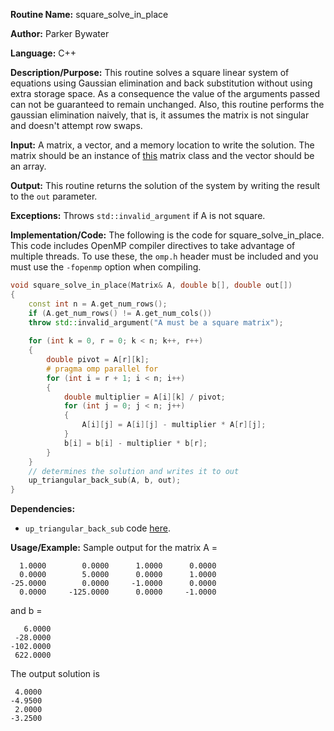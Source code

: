 **Routine Name:** square_solve_in_place   

**Author:** Parker Bywater

**Language:** C++

**Description/Purpose:** This routine solves a square linear system of equations using Gaussian elimination and 
back substitution without using extra storage space. As a consequence the value of the arguments passed can not be guaranteed to remain unchanged. Also, this routine performs the gaussian elimination 
naively, that is, it assumes the matrix is not singular and doesn't attempt row swaps.  

**Input:** A matrix, a vector, and a memory location to write the solution. The matrix 
should be an instance of [this](../src/Matrix.cpp) matrix class
and the vector should be an array.  

**Output:** This routine returns the solution of the system by writing the result to the `out` 
parameter.

**Exceptions:** Throws `std::invalid_argument` if A is not square. 

**Implementation/Code:** The following is the code for square_solve_in_place. This code includes OpenMP compiler directives to take advantage of multiple threads. To use these, the `omp.h` header
must be included and you must use the `-fopenmp` option when compiling.   

```C++ 
void square_solve_in_place(Matrix& A, double b[], double out[]) 
{
    const int n = A.get_num_rows(); 
    if (A.get_num_rows() != A.get_num_cols()) 
	throw std::invalid_argument("A must be a square matrix");
    
    for (int k = 0, r = 0; k < n; k++, r++) 
    {
        double pivot = A[r][k];
        # pragma omp parallel for
        for (int i = r + 1; i < n; i++) 
        {
            double multiplier = A[i][k] / pivot;
            for (int j = 0; j < n; j++) 
            {
                A[i][j] = A[i][j] - multiplier * A[r][j];
            }
            b[i] = b[i] - multiplier * b[r];
        }
    }
    // determines the solution and writes it to out
    up_triangular_back_sub(A, b, out); 
}
```
**Dependencies:**
* `up_triangular_back_sub` code [here](./up_triangular_back_sub.md). 

**Usage/Example:** Sample output for the matrix A = 

      1.0000	    0.0000	    1.0000	    0.0000	
      0.0000	    5.0000	    0.0000	    1.0000	
    -25.0000	    0.0000	   -1.0000	    0.0000	
      0.0000	 -125.0000	    0.0000	   -1.0000	

and b = 

       6.0000
     -28.0000
    -102.0000
     622.0000

The output solution is 

     4.0000
    -4.9500
     2.0000
    -3.2500

